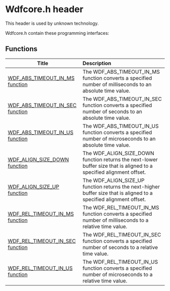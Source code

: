 # Wdfcore.h header


This header is used by unknown technology.

Wdfcore.h contain these programming interfaces:


## Functions

| Title   | Description   |
| ---- |:---- |
| [WDF_ABS_TIMEOUT_IN_MS function](nf-wdfcore-wdf-abs-timeout-in-ms.md) | The WDF_ABS_TIMEOUT_IN_MS function converts a specified number of milliseconds to an absolute time value. |
| [WDF_ABS_TIMEOUT_IN_SEC function](nf-wdfcore-wdf-abs-timeout-in-sec.md) | The WDF_ABS_TIMEOUT_IN_SEC function converts a specified number of seconds to an absolute time value. |
| [WDF_ABS_TIMEOUT_IN_US function](nf-wdfcore-wdf-abs-timeout-in-us.md) | The WDF_ABS_TIMEOUT_IN_US function converts a specified number of microseconds to an absolute time value. |
| [WDF_ALIGN_SIZE_DOWN function](nf-wdfcore-wdf-align-size-down.md) | The WDF_ALIGN_SIZE_DOWN function returns the next-lower buffer size that is aligned to a specified alignment offset. |
| [WDF_ALIGN_SIZE_UP function](nf-wdfcore-wdf-align-size-up.md) | The WDF_ALIGN_SIZE_UP function returns the next-higher buffer size that is aligned to a specified alignment offset. |
| [WDF_REL_TIMEOUT_IN_MS function](nf-wdfcore-wdf-rel-timeout-in-ms.md) | The WDF_REL_TIMEOUT_IN_MS function converts a specified number of milliseconds to a relative time value. |
| [WDF_REL_TIMEOUT_IN_SEC function](nf-wdfcore-wdf-rel-timeout-in-sec.md) | The WDF_REL_TIMEOUT_IN_SEC function converts a specified number of seconds to a relative time value. |
| [WDF_REL_TIMEOUT_IN_US function](nf-wdfcore-wdf-rel-timeout-in-us.md) | The WDF_REL_TIMEOUT_IN_US function converts a specified number of microseconds to a relative time value. |
